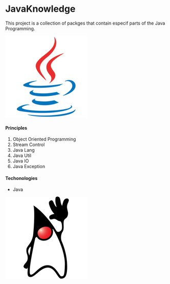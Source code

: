 # JavaKnowledge

This project is a collection of packges that contain especif parts of the Java Programming.

![java](/img/java.png)

#### Principles

1. Object Oriented Programming
2. Stream Control
3. Java Lang
4. Java Util
5. Java IO
6. Java Exception

#### Techonologies

* Java

![duke](/img/duke.png)
